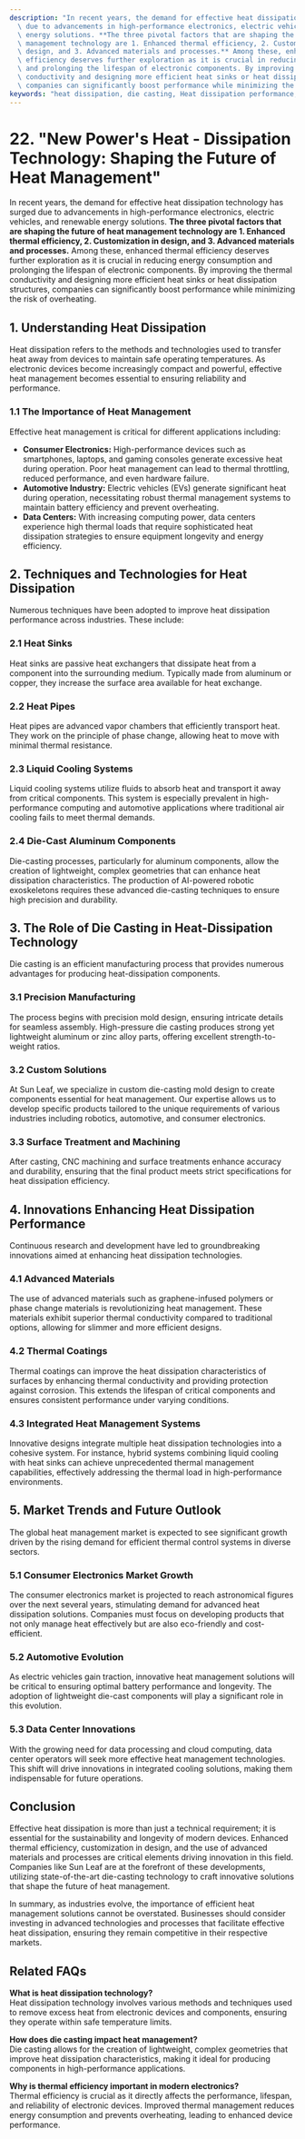 ```yaml
---
description: "In recent years, the demand for effective heat dissipation technology has surged\
  \ due to advancements in high-performance electronics, electric vehicles, and renewable\
  \ energy solutions. **The three pivotal factors that are shaping the future of heat\
  \ management technology are 1. Enhanced thermal efficiency, 2. Customization in\
  \ design, and 3. Advanced materials and processes.** Among these, enhanced thermal\
  \ efficiency deserves further exploration as it is crucial in reducing energy consumption\
  \ and prolonging the lifespan of electronic components. By improving the thermal\
  \ conductivity and designing more efficient heat sinks or heat dissipation structures,\
  \ companies can significantly boost performance while minimizing the risk of overheating."
keywords: "heat dissipation, die casting, Heat dissipation performance, Die casting process"
---
```

# 22. "New Power's Heat - Dissipation Technology: Shaping the Future of Heat Management"

In recent years, the demand for effective heat dissipation technology has surged due to advancements in high-performance electronics, electric vehicles, and renewable energy solutions. **The three pivotal factors that are shaping the future of heat management technology are 1. Enhanced thermal efficiency, 2. Customization in design, and 3. Advanced materials and processes.** Among these, enhanced thermal efficiency deserves further exploration as it is crucial in reducing energy consumption and prolonging the lifespan of electronic components. By improving the thermal conductivity and designing more efficient heat sinks or heat dissipation structures, companies can significantly boost performance while minimizing the risk of overheating.

## **1. Understanding Heat Dissipation**

Heat dissipation refers to the methods and technologies used to transfer heat away from devices to maintain safe operating temperatures. As electronic devices become increasingly compact and powerful, effective heat management becomes essential to ensuring reliability and performance.

### **1.1 The Importance of Heat Management**

Effective heat management is critical for different applications including:

- **Consumer Electronics:** High-performance devices such as smartphones, laptops, and gaming consoles generate excessive heat during operation. Poor heat management can lead to thermal throttling, reduced performance, and even hardware failure.
- **Automotive Industry:** Electric vehicles (EVs) generate significant heat during operation, necessitating robust thermal management systems to maintain battery efficiency and prevent overheating.
- **Data Centers:** With increasing computing power, data centers experience high thermal loads that require sophisticated heat dissipation strategies to ensure equipment longevity and energy efficiency.

## **2. Techniques and Technologies for Heat Dissipation**

Numerous techniques have been adopted to improve heat dissipation performance across industries. These include:

### **2.1 Heat Sinks**

Heat sinks are passive heat exchangers that dissipate heat from a component into the surrounding medium. Typically made from aluminum or copper, they increase the surface area available for heat exchange.

### **2.2 Heat Pipes**

Heat pipes are advanced vapor chambers that efficiently transport heat. They work on the principle of phase change, allowing heat to move with minimal thermal resistance.

### **2.3 Liquid Cooling Systems**

Liquid cooling systems utilize fluids to absorb heat and transport it away from critical components. This system is especially prevalent in high-performance computing and automotive applications where traditional air cooling fails to meet thermal demands.

### **2.4 Die-Cast Aluminum Components**

Die-casting processes, particularly for aluminum components, allow the creation of lightweight, complex geometries that can enhance heat dissipation characteristics. The production of AI-powered robotic exoskeletons requires these advanced die-casting techniques to ensure high precision and durability.

## **3. The Role of Die Casting in Heat-Dissipation Technology**

Die casting is an efficient manufacturing process that provides numerous advantages for producing heat-dissipation components.

### **3.1 Precision Manufacturing**

The process begins with precision mold design, ensuring intricate details for seamless assembly. High-pressure die casting produces strong yet lightweight aluminum or zinc alloy parts, offering excellent strength-to-weight ratios.

### **3.2 Custom Solutions**

At Sun Leaf, we specialize in custom die-casting mold design to create components essential for heat management. Our expertise allows us to develop specific products tailored to the unique requirements of various industries including robotics, automotive, and consumer electronics.

### **3.3 Surface Treatment and Machining**

After casting, CNC machining and surface treatments enhance accuracy and durability, ensuring that the final product meets strict specifications for heat dissipation efficiency.

## **4. Innovations Enhancing Heat Dissipation Performance**

Continuous research and development have led to groundbreaking innovations aimed at enhancing heat dissipation technologies.

### **4.1 Advanced Materials**

The use of advanced materials such as graphene-infused polymers or phase change materials is revolutionizing heat management. These materials exhibit superior thermal conductivity compared to traditional options, allowing for slimmer and more efficient designs.

### **4.2 Thermal Coatings**

Thermal coatings can improve the heat dissipation characteristics of surfaces by enhancing thermal conductivity and providing protection against corrosion. This extends the lifespan of critical components and ensures consistent performance under varying conditions.

### **4.3 Integrated Heat Management Systems**

Innovative designs integrate multiple heat dissipation technologies into a cohesive system. For instance, hybrid systems combining liquid cooling with heat sinks can achieve unprecedented thermal management capabilities, effectively addressing the thermal load in high-performance environments.

## **5. Market Trends and Future Outlook**

The global heat management market is expected to see significant growth driven by the rising demand for efficient thermal control systems in diverse sectors.

### **5.1 Consumer Electronics Market Growth**

The consumer electronics market is projected to reach astronomical figures over the next several years, stimulating demand for advanced heat dissipation solutions. Companies must focus on developing products that not only manage heat effectively but are also eco-friendly and cost-efficient.

### **5.2 Automotive Evolution**

As electric vehicles gain traction, innovative heat management solutions will be critical to ensuring optimal battery performance and longevity. The adoption of lightweight die-cast components will play a significant role in this evolution.

### **5.3 Data Center Innovations**

With the growing need for data processing and cloud computing, data center operators will seek more effective heat management technologies. This shift will drive innovations in integrated cooling solutions, making them indispensable for future operations.

## **Conclusion**

Effective heat dissipation is more than just a technical requirement; it is essential for the sustainability and longevity of modern devices. Enhanced thermal efficiency, customization in design, and the use of advanced materials and processes are critical elements driving innovation in this field. Companies like Sun Leaf are at the forefront of these developments, utilizing state-of-the-art die-casting technology to craft innovative solutions that shape the future of heat management.

In summary, as industries evolve, the importance of efficient heat management solutions cannot be overstated. Businesses should consider investing in advanced technologies and processes that facilitate effective heat dissipation, ensuring they remain competitive in their respective markets.

## Related FAQs

**What is heat dissipation technology?**  
Heat dissipation technology involves various methods and techniques used to remove excess heat from electronic devices and components, ensuring they operate within safe temperature limits.

**How does die casting impact heat management?**  
Die casting allows for the creation of lightweight, complex geometries that improve heat dissipation characteristics, making it ideal for producing components in high-performance applications.

**Why is thermal efficiency important in modern electronics?**  
Thermal efficiency is crucial as it directly affects the performance, lifespan, and reliability of electronic devices. Improved thermal management reduces energy consumption and prevents overheating, leading to enhanced device performance.
